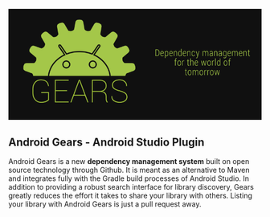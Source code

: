 ![Banner](https://raw.githubusercontent.com/AndroidGears/Resources/master/Images/AndroidGearsBanner.png)

## Android Gears - Android Studio Plugin

Android Gears is a new <b>dependency management system</b> built on open source technology through Github. It is meant as an alternative to Maven and integrates fully with the Gradle build processes of Android Studio. In addition to providing a robust search interface for library discovery, Gears greatly reduces the effort it takes to share your library with others. Listing your library with Android Gears is just a pull request away.
